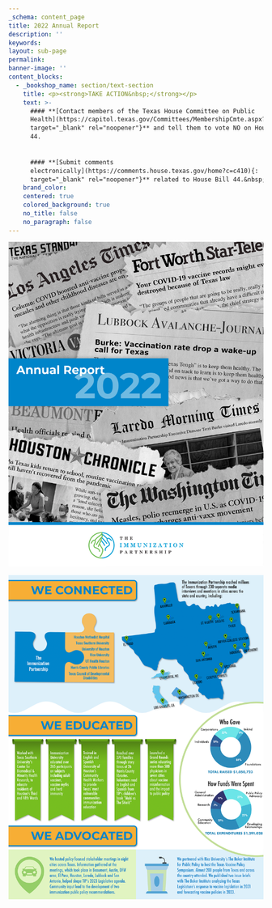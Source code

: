 ```yaml
---
_schema: content_page
title: 2022 Annual Report
description: ''
keywords:
layout: sub-page
permalink:
banner-image: ''
content_blocks:
  - _bookshop_name: section/text-section
    title: <p><strong>TAKE ACTION&nbsp;</strong></p>
    text: >-
      #### **[Contact members of the Texas House Committee on Public
      Health](https://capitol.texas.gov/Committees/MembershipCmte.aspx?LegSess=88R&amp;CmteCode=C410){:
      target="_blank" rel="noopener"}** and tell them to vote NO on House Bill
      44.


      #### **[Submit comments
      electronically](https://comments.house.texas.gov/home?c=c410){:
      target="_blank" rel="noopener"}** related to House Bill 44.&nbsp;
    brand_color:
    centered: true
    colored_background: true
    no_title: false
    no_paragraph: false
---
```

![](/assets/img/2022-annual-report/tip-annual-report-2022-cover-web.png)

![](/assets/img/2022-annual-report/tip-annual-report-2022-back-web.png)